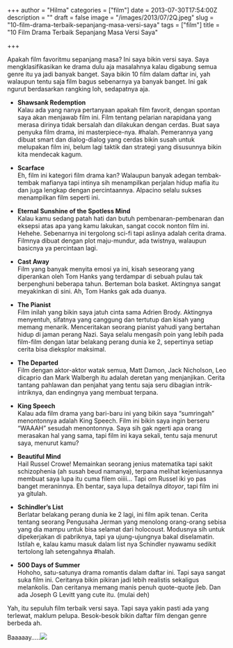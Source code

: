 +++
author = "Hilma"
categories = ["film"]
date = 2013-07-30T17:54:00Z
description = ""
draft = false
image = "/images/2013/07/2Q.jpeg"
slug = "10-film-drama-terbaik-sepanjang-masa-versi-saya"
tags = ["film"]
title = "10 Film Drama Terbaik Sepanjang Masa Versi Saya"

+++

Apakah film favoritmu sepanjang masa? Ini saya bikin versi saya. Saya mengklasifikasikan ke drama dulu aja masalahnya kalau digabung semua genre itu ya jadi banyak banget. Saya bikin 10 film dalam daftar ini, yah walaupun tentu saja film bagus sebenarnya ya banyak banget. Ini gak ngurut berdasarkan rangking loh, sedapatnya aja.

- **Shawsank Redemption**  
 Kalau ada yang nanya pertanyaan apakah film favorit, dengan spontan saya akan menjawab film ini. Film tentang pelarian narapidana yang merasa dirinya tidak bersalah dan dilakukan dengan cerdas. Buat saya penyuka film drama, ini masterpiece-nya. #halah. Pemerannya yang dibuat smart dan dialog-dialog yang cerdas bikin susah untuk melupakan film ini, belum lagi taktik dan strategi yang disusunnya bikin kita mendecak kagum.
 
- **Scarface**  
 Eh, film ini kategori film drama kan? Walaupun banyak adegan tembak-tembak mafianya tapi intinya sih menampilkan perjalan hidup mafia itu dan juga lengkap dengan percintaannya. Alpacino selalu sukses menampilkan film seperti ini.
 
- **Eternal Sunshine of the Spotless Mind**  
 Kalau kamu sedang patah hati dan butuh pembenaran-pembenaran dan eksepsi atas apa yang kamu lakukan, sangat cocok nonton film ini. Hehehe. Sebenarnya ini tergolong sci-fi tapi aslinya adalah cerita drama. Filmnya dibuat dengan plot maju-mundur, ada twistnya, walaupun basicnya ya percintaan lagi.
 
- **Cast Away**  
 Film yang banyak menyita emosi ya ini, kisah seseorang yang diperankan oleh Tom Hanks yang terdampar di sebuah pulau tak berpenghuni beberapa tahun. Berteman bola basket. Aktingnya sangat meyakinkan di sini. Ah, Tom Hanks gak ada duanya.
 
- **The Pianist**  
 Film inilah yang bikin saya jatuh cinta sama Adrien Brody. Aktingnya menyentuh, sifatnya yang canggung dan tertutup dan kisah yang memang menarik. Menceritakan seorang pianist yahudi yang bertahan hidup di jaman perang Nazi. Saya selalu mengasih poin yang lebih pada film-film dengan latar belakang perang dunia ke 2, sepertinya setiap cerita bisa dieksplor maksimal.
 
- **The Departed**  
 Film dengan aktor-aktor watak semua, Matt Damon, Jack Nicholson, Leo dicaprio dan Mark Walbergh itu adalah deretan yang menjanjikan. Cerita tantang pahlawan dan penjahat yang tentu saja seru dibagian intrik-intriknya, dan endingnya yang membuat terpana.
 
- **King Speech**  
 Kalau ada film drama yang bari-baru ini yang bikin saya “sumringah” menontonnya adalah King Speech. Film ini bikin saya ingin berseru “WAAAH” sesudah menontonnya. Saya sih gak ngerti apa orang merasakan hal yang sama, tapi film ini kaya sekali, tentu saja menurut saya, menurut kamu?
 
- **Beautiful Mind**  
 Hail Russel Crowe! Memainkan seorang jenius matematika tapi sakit schizophenia (ah susah beud namanya), terpana melihat kejeniusannya membuat saya lupa itu cuma filem oiiii… Tapi om Russel iki yo pas banget meraninnya. Eh bentar, saya lupa detailnya *ditoyor*, tapi film ini ya gitulah.
 
- **Schindler’s List**  
 Berlatar belakang perang dunia ke 2 lagi, ini film apik tenan. Cerita tentang seorang Pengusaha Jerman yang menolong orang-orang sebisa yang dia mampu untuk bisa selamat dari holocoust. Modusnya sih untuk dipekerjakan di pabriknya, tapi ya ujung-ujungnya bakal diselamatin. Istilah e, kalau kamu masuk dalam list nya Schindler nyawamu sedikit tertolong lah setengahnya #halah.
 
- **500 Days of Summer**  
 Hohoho, satu-satunya drama romantis dalam daftar ini. Tapi saya sangat suka film ini. Ceritanya bikin pikiran jadi lebih realistis sekaligus melankolis. Dan ceritanya memang manis penuh quote-quote jleb. Dan ada Joseph G Levitt yang cute itu. (mulai deh)
 
Yah, itu sepuluh film terbaik versi saya. Tapi saya yakin pasti ada yang terlewat, maklum pelupa. Besok-besok bikin daftar film dengan genre berbeda ah.  

Baaaaay…..![](https://i2.wp.com/lh6.ggpht.com/-9tddCXRMPWY/Uffl5SIt1_I/AAAAAAAAhng/fnXxkH_iQu4/s1600/2Q%25253D%25253D.jpeg)

